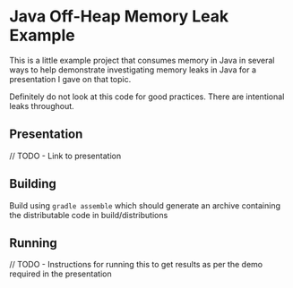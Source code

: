 # Java Off-Heap Memory Leak Example

This is a little example project that consumes memory in Java in several ways to help demonstrate investigating memory 
leaks in Java for a presentation I gave on that topic.

Definitely do not look at this code for good practices. There are intentional leaks throughout.

## Presentation

// TODO - Link to presentation

## Building

Build using `gradle assemble` which should generate an archive containing the distributable code in build/distributions

## Running

// TODO - Instructions for running this to get results as per the demo required in the presentation
